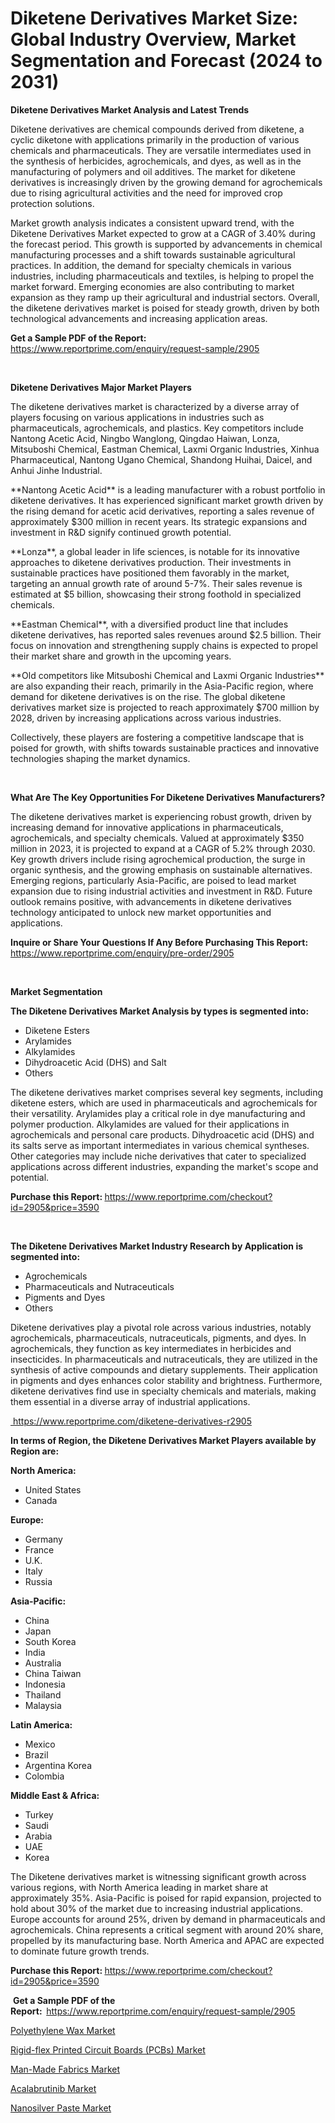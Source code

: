 <p><h1>Diketene Derivatives Market Size: Global Industry Overview, Market Segmentation and Forecast (2024 to 2031)</h1></p><p><strong>Diketene Derivatives Market Analysis and Latest Trends</strong></p>
<p><p>Diketene derivatives are chemical compounds derived from diketene, a cyclic diketone with applications primarily in the production of various chemicals and pharmaceuticals. They are versatile intermediates used in the synthesis of herbicides, agrochemicals, and dyes, as well as in the manufacturing of polymers and oil additives. The market for diketene derivatives is increasingly driven by the growing demand for agrochemicals due to rising agricultural activities and the need for improved crop protection solutions.</p><p>Market growth analysis indicates a consistent upward trend, with the Diketene Derivatives Market expected to grow at a CAGR of 3.40% during the forecast period. This growth is supported by advancements in chemical manufacturing processes and a shift towards sustainable agricultural practices. In addition, the demand for specialty chemicals in various industries, including pharmaceuticals and textiles, is helping to propel the market forward. Emerging economies are also contributing to market expansion as they ramp up their agricultural and industrial sectors. Overall, the diketene derivatives market is poised for steady growth, driven by both technological advancements and increasing application areas.</p></p>
<p><strong>Get a Sample PDF of the Report:&nbsp;</strong> <a href="https://www.reportprime.com/enquiry/request-sample/2905">https://www.reportprime.com/enquiry/request-sample/2905</a></p>
<p>&nbsp;</p>
<p><strong>Diketene Derivatives Major Market Players</strong></p>
<p><p>The diketene derivatives market is characterized by a diverse array of players focusing on various applications in industries such as pharmaceuticals, agrochemicals, and plastics. Key competitors include Nantong Acetic Acid, Ningbo Wanglong, Qingdao Haiwan, Lonza, Mitsuboshi Chemical, Eastman Chemical, Laxmi Organic Industries, Xinhua Pharmaceutical, Nantong Ugano Chemical, Shandong Huihai, Daicel, and Anhui Jinhe Industrial.</p><p>**Nantong Acetic Acid** is a leading manufacturer with a robust portfolio in diketene derivatives. It has experienced significant market growth driven by the rising demand for acetic acid derivatives, reporting a sales revenue of approximately $300 million in recent years. Its strategic expansions and investment in R&D signify continued growth potential.</p><p>**Lonza**, a global leader in life sciences, is notable for its innovative approaches to diketene derivatives production. Their investments in sustainable practices have positioned them favorably in the market, targeting an annual growth rate of around 5-7%. Their sales revenue is estimated at $5 billion, showcasing their strong foothold in specialized chemicals.</p><p>**Eastman Chemical**, with a diversified product line that includes diketene derivatives, has reported sales revenues around $2.5 billion. Their focus on innovation and strengthening supply chains is expected to propel their market share and growth in the upcoming years.</p><p>**Old competitors like Mitsuboshi Chemical and Laxmi Organic Industries** are also expanding their reach, primarily in the Asia-Pacific region, where demand for diketene derivatives is on the rise. The global diketene derivatives market size is projected to reach approximately $700 million by 2028, driven by increasing applications across various industries.</p><p>Collectively, these players are fostering a competitive landscape that is poised for growth, with shifts towards sustainable practices and innovative technologies shaping the market dynamics.</p></p>
<p>&nbsp;</p>
<p><strong>What Are The Key Opportunities For Diketene Derivatives Manufacturers?</strong></p>
<p><p>The diketene derivatives market is experiencing robust growth, driven by increasing demand for innovative applications in pharmaceuticals, agrochemicals, and specialty chemicals. Valued at approximately $350 million in 2023, it is projected to expand at a CAGR of 5.2% through 2030. Key growth drivers include rising agrochemical production, the surge in organic synthesis, and the growing emphasis on sustainable alternatives. Emerging regions, particularly Asia-Pacific, are poised to lead market expansion due to rising industrial activities and investment in R&D. Future outlook remains positive, with advancements in diketene derivatives technology anticipated to unlock new market opportunities and applications.</p></p>
<p><strong>Inquire or Share Your Questions If Any Before Purchasing This Report:</strong> <a href="https://www.reportprime.com/enquiry/pre-order/2905">https://www.reportprime.com/enquiry/pre-order/2905</a></p>
<p>&nbsp;</p>
<p><strong>Market Segmentation</strong></p>
<p><strong>The Diketene Derivatives Market Analysis by types is segmented into:</strong></p>
<p><ul><li>Diketene Esters</li><li>Arylamides</li><li>Alkylamides</li><li>Dihydroacetic Acid (DHS) and Salt</li><li>Others</li></ul></p>
<p><p>The diketene derivatives market comprises several key segments, including diketene esters, which are used in pharmaceuticals and agrochemicals for their versatility. Arylamides play a critical role in dye manufacturing and polymer production. Alkylamides are valued for their applications in agrochemicals and personal care products. Dihydroacetic acid (DHS) and its salts serve as important intermediates in various chemical syntheses. Other categories may include niche derivatives that cater to specialized applications across different industries, expanding the market's scope and potential.</p></p>
<p><strong>Purchase this Report:&nbsp;</strong><a href="https://www.reportprime.com/checkout?id=2905&price=3590">https://www.reportprime.com/checkout?id=2905&price=3590</a></p>
<p>&nbsp;</p>
<p><strong>The Diketene Derivatives Market Industry Research by Application is segmented into:</strong></p>
<p><ul><li>Agrochemicals</li><li>Pharmaceuticals and Nutraceuticals</li><li>Pigments and Dyes</li><li>Others</li></ul></p>
<p><p>Diketene derivatives play a pivotal role across various industries, notably agrochemicals, pharmaceuticals, nutraceuticals, pigments, and dyes. In agrochemicals, they function as key intermediates in herbicides and insecticides. In pharmaceuticals and nutraceuticals, they are utilized in the synthesis of active compounds and dietary supplements. Their application in pigments and dyes enhances color stability and brightness. Furthermore, diketene derivatives find use in specialty chemicals and materials, making them essential in a diverse array of industrial applications.</p></p>
<p><a href="https://www.reportprime.com/diketene-derivatives-r2905">&nbsp;https://www.reportprime.com/diketene-derivatives-r2905</a></p>
<p><strong>In terms of Region, the Diketene Derivatives Market Players available by Region are:</strong></p>
<p>
    <p> <strong> North America: </strong>
        <ul>
            <li>United States</li>
            <li>Canada</li>
        </ul>
        </p> 
    <p> <strong> Europe: </strong>
        <ul>
            <li>Germany</li>
            <li>France</li>
            <li>U.K.</li>
            <li>Italy</li>
            <li>Russia</li>
        </ul>
        </p> 
    <p> <strong> Asia-Pacific: </strong>
        <ul>
            <li>China</li>
            <li>Japan</li>
            <li>South Korea</li>
            <li>India</li>
            <li>Australia</li>
            <li>China Taiwan</li>
            <li>Indonesia</li>
            <li>Thailand</li>
            <li>Malaysia</li>
        </ul>
        </p> 
    <p> <strong> Latin America: </strong>
        <ul>
            <li>Mexico</li>
            <li>Brazil</li>
            <li>Argentina Korea</li>
            <li>Colombia</li>
        </ul>
        </p> 
    <p> <strong> Middle East & Africa: </strong>
        <ul>
            <li>Turkey</li>
            <li>Saudi</li>
            <li>Arabia</li>
            <li>UAE</li>
            <li>Korea</li>
        </ul>
    </p>
    </p>
<p><p>The Diketene derivatives market is witnessing significant growth across various regions, with North America leading in market share at approximately 35%. Asia-Pacific is poised for rapid expansion, projected to hold about 30% of the market due to increasing industrial applications. Europe accounts for around 25%, driven by demand in pharmaceuticals and agrochemicals. China represents a critical segment with around 20% share, propelled by its manufacturing base. North America and APAC are expected to dominate future growth trends.</p></p>
<p><strong>Purchase this Report: </strong><a href="https://www.reportprime.com/checkout?id=2905&price=3590">https://www.reportprime.com/checkout?id=2905&price=3590</a></p>
<p>&nbsp;<strong>Get a Sample PDF of the Report:&nbsp;&nbsp;</strong><a href="https://www.reportprime.com/enquiry/request-sample/2905">https://www.reportprime.com/enquiry/request-sample/2905</a></p>
<p><strong></strong></p>
<p><p><a href="https://github.com/bmorecock/Market-Research-Report-List-5/blob/main/polyethylene-wax-market.md">Polyethylene Wax Market</a></p><p><a href="https://issuu.com/reportprime-2/docs/rigid-flex-printed-circuit-boards-p_7e06b6eb2742e6">Rigid-flex Printed Circuit Boards (PCBs) Market</a></p><p><a href="https://www.linkedin.com/pulse/man-made-fabrics-market-trends-growth-outlook-2024-2031-expertide-xid1f?trackingId=YOGo2EsMRwWkkqE3Srg9Dw%3D%3D">Man-Made Fabrics Market</a></p><p><a href="https://medium.com/@qomarcintya76/market-leaders-and-laggards-global-acalabrutinib-market-trends-and-forecast-2024-2031-adfb87440f42">Acalabrutinib Market</a></p><p><a href="https://www.linkedin.com/pulse/global-nanosilver-paste-market-focus-application-end-use-industry-b42lf?trackingId=xBf5%2BoPjSg6S%2Fo7n0DXCeQ%3D%3D">Nanosilver Paste Market</a></p></p>